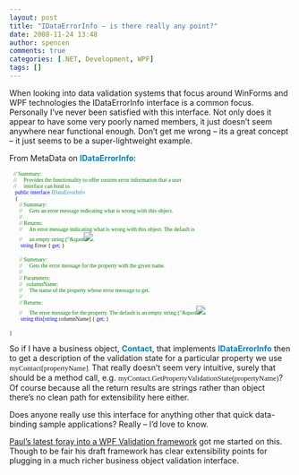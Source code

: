 ```yaml
---
layout: post
title: "IDataErrorInfo – is there really any point?"
date: 2008-11-24 13:48
author: spencen
comments: true
categories: [.NET, Development, WPF]
tags: []
---
```



When looking into data validation systems that focus around WinForms and WPF technologies the IDataErrorInfo interface is a common focus. Personally I’ve never been satisfied with this interface. Not only does it appear to have some very poorly named members, it just doesn’t seem anywhere near functional enough. Don’t get me wrong – its a great concept – it just seems to be a super-lightweight example.
  

From MetaData on **<font color="#0080c0">IDataErrorInfo</font>**:
  

<font face="Verdana" size="1">&#160;&#160; </font><font size="1"><font face="Verdana"><span style="color: rgb(0,128,0)">// Summary:            
</span>&#160;&#160; </font></font><font size="1"><font face="Verdana"><span style="color: rgb(0,128,0)">//&#160;&#160;&#160;&#160; Provides the functionality to offer custom error information that a user            
</span>&#160;&#160; </font></font><font size="1"><font face="Verdana"><span style="color: rgb(0,128,0)">//&#160;&#160;&#160;&#160; interface can bind to.            
</span>&#160;&#160;&#160; <span style="color: rgb(0,0,255)">public</span> <span style="color: rgb(0,0,255)">interface</span> </font></font><font size="1"><font face="Verdana"><span style="color: rgb(43,145,175)">IDataErrorInfo            
</span>&#160;&#160;&#160; {           
&#160;&#160;&#160;&#160;&#160;&#160; </font></font><font size="1"><font face="Verdana"><span style="color: rgb(0,128,0)">// Summary:            
</span>&#160;&#160;&#160;&#160;&#160;&#160; </font></font><font size="1"><font face="Verdana"><span style="color: rgb(0,128,0)">//&#160;&#160;&#160;&#160; Gets an error message indicating what is wrong with this object.            
</span>&#160;&#160;&#160;&#160;&#160;&#160; </font></font><font size="1"><font face="Verdana"><span style="color: rgb(0,128,0)">//            
</span>&#160;&#160;&#160;&#160;&#160;&#160; </font></font><font size="1"><font face="Verdana"><span style="color: rgb(0,128,0)">// Returns:            
</span>&#160;&#160;&#160;&#160;&#160;&#160; </font></font><font size="1"><font face="Verdana"><span style="color: rgb(0,128,0)">//&#160;&#160;&#160;&#160; An error message indicating what is wrong with this object. The default is            
</span>&#160;&#160;&#160;&#160;&#160;&#160; </font></font><font size="1"><font face="Verdana"><span style="color: rgb(0,128,0)">//&#160;&#160;&#160;&#160; an empty string (&quot;&quot![](http://blog.spencen.com/emoticons/wink.png).            
</span>&#160;&#160;&#160;&#160;&#160;&#160;&#160; <span style="color: rgb(0,0,255)">string</span> Error { <span style="color: rgb(0,0,255)">get</span>; }           
          
&#160;&#160;&#160;&#160;&#160;&#160; </font></font><font size="1"><font face="Verdana"><span style="color: rgb(0,128,0)">// Summary:            
</span>&#160;&#160;&#160;&#160;&#160;&#160; </font></font><font size="1"><font face="Verdana"><span style="color: rgb(0,128,0)">//&#160;&#160;&#160;&#160; Gets the error message for the property with the given name.            
</span>&#160;&#160;&#160;&#160;&#160;&#160; </font></font><font size="1"><font face="Verdana"><span style="color: rgb(0,128,0)">//            
</span>&#160;&#160;&#160;&#160;&#160;&#160; </font></font><font size="1"><font face="Verdana"><span style="color: rgb(0,128,0)">// Parameters:            
</span>&#160;&#160;&#160;&#160;&#160;&#160; </font></font><font size="1"><font face="Verdana"><span style="color: rgb(0,128,0)">//&#160;&#160; columnName:            
</span>&#160;&#160;&#160;&#160;&#160;&#160; </font></font><font size="1"><font face="Verdana"><span style="color: rgb(0,128,0)">//&#160;&#160;&#160;&#160; The name of the property whose error message to get.            
</span>&#160;&#160;&#160;&#160;&#160;&#160; </font></font><font size="1"><font face="Verdana"><span style="color: rgb(0,128,0)">//            
</span>&#160;&#160;&#160;&#160;&#160;&#160; </font></font><font size="1"><font face="Verdana"><span style="color: rgb(0,128,0)">// Returns:            
</span>&#160;&#160;&#160;&#160;&#160;&#160; </font></font><font size="1"><font face="Verdana"><span style="color: rgb(0,128,0)">//&#160;&#160;&#160;&#160; The error message for the property. The default is an empty string (&quot;&quot![](http://blog.spencen.com/emoticons/wink.png).            
</span>&#160;&#160;&#160;&#160;&#160;&#160;&#160; <span style="color: rgb(0,0,255)">string</span> <span style="color: rgb(0,0,255)">this</span>[<span style="color: rgb(0,0,255)">string</span> columnName] { <span style="color: rgb(0,0,255)">get</span>; }</font></font>
  

<font face="Verdana" size="1">    }</font>

<a href="http://11011.net/software/vspaste"></a>


So if I have a business object, **<font color="#0080c0">Contact</font>**, that implements **<font color="#0080c0">IDataErrorInfo</font>** then to get a description of the validation state for a particular property we use <font size="1"><font face="Verdana"><font size="2">myContact[propertyName]</font>.</font></font> That really doesn’t seem very intuitive, surely that should be a method call, e.g. <font face="Verdana" size="2">myContact.GetPropertyValidationState(propertyName)</font>? Of course because all the return results are strings rather than object there’s no clean path for extensibility here either.



Does anyone really use this interface for anything other that quick data-binding sample applications? Really – I’d love to know.



[Paul’s latest foray into a WPF Validation framework](http://www.paulstovell.com/blog/validation-scopes-draft) got me started on this. Though to be fair his draft framework has clear extensibility points for plugging in a much richer business object validation interface.


